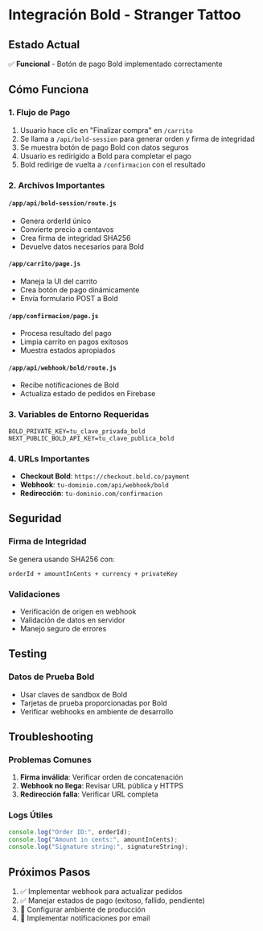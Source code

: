 # Integración Bold - Stranger Tattoo

## Estado Actual
✅ **Funcional** - Botón de pago Bold implementado correctamente

## Cómo Funciona

### 1. Flujo de Pago
1. Usuario hace clic en "Finalizar compra" en `/carrito`
2. Se llama a `/api/bold-session` para generar orden y firma de integridad
3. Se muestra botón de pago Bold con datos seguros
4. Usuario es redirigido a Bold para completar el pago
5. Bold redirige de vuelta a `/confirmacion` con el resultado

### 2. Archivos Importantes

#### `/app/api/bold-session/route.js`
- Genera orderId único
- Convierte precio a centavos
- Crea firma de integridad SHA256
- Devuelve datos necesarios para Bold

#### `/app/carrito/page.js`
- Maneja la UI del carrito
- Crea botón de pago dinámicamente
- Envía formulario POST a Bold

#### `/app/confirmacion/page.js`
- Procesa resultado del pago
- Limpia carrito en pagos exitosos
- Muestra estados apropiados

#### `/app/api/webhook/bold/route.js`
- Recibe notificaciones de Bold
- Actualiza estado de pedidos en Firebase

### 3. Variables de Entorno Requeridas
```env
BOLD_PRIVATE_KEY=tu_clave_privada_bold
NEXT_PUBLIC_BOLD_API_KEY=tu_clave_publica_bold
```

### 4. URLs Importantes
- **Checkout Bold**: `https://checkout.bold.co/payment`
- **Webhook**: `tu-dominio.com/api/webhook/bold`
- **Redirección**: `tu-dominio.com/confirmacion`

## Seguridad

### Firma de Integridad
Se genera usando SHA256 con:
```
orderId + amountInCents + currency + privateKey
```

### Validaciones
- Verificación de origen en webhook
- Validación de datos en servidor
- Manejo seguro de errores

## Testing

### Datos de Prueba Bold
- Usar claves de sandbox de Bold
- Tarjetas de prueba proporcionadas por Bold
- Verificar webhooks en ambiente de desarrollo

## Troubleshooting

### Problemas Comunes
1. **Firma inválida**: Verificar orden de concatenación
2. **Webhook no llega**: Revisar URL pública y HTTPS
3. **Redirección falla**: Verificar URL completa

### Logs Útiles
```javascript
console.log("Order ID:", orderId);
console.log("Amount in cents:", amountInCents);
console.log("Signature string:", signatureString);
```

## Próximos Pasos
1. ✅ Implementar webhook para actualizar pedidos
2. ✅ Manejar estados de pago (exitoso, fallido, pendiente)
3. 🔄 Configurar ambiente de producción
4. 🔄 Implementar notificaciones por email

